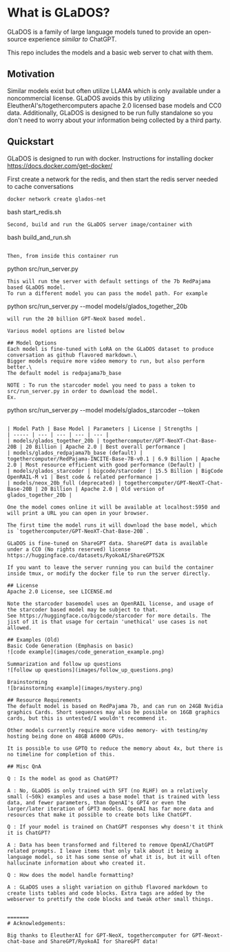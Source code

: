# What is GLaDOS?
GLaDOS is a family of large language models tuned to provide an open-source experience _similar_ _to_ ChatGPT. 

This repo includes the models and a basic web server to chat with them.

## Motivation
Similar models exist but often utilize LLAMA which is only available under a noncommercial license. GLaDOS avoids this by utilizing EleutherAI's/togethercomputers apache 2.0 licensed base models and CC0 data.
Additionally, GLaDOS is designed to be run fully standalone so you don't need to worry about your information being collected by a third party.

## Quickstart

GLaDOS is designed to run with docker. Instructions for installing docker https://docs.docker.com/get-docker/

First create a network for the redis, and then start the redis server needed to cache conversations
```
docker network create glados-net
```
bash start_redis.sh
```
Second, build and run the GLaDOS server image/container with

```
bash build_and_run.sh
```

Then, from inside this container run 
```
python src/run_server.py
```
This will run the server with default settings of the 7b RedPajama based GLaDOS model.
To run a different model you can pass the model path. For example
```
python src/run_server.py --model models/glados_together_20b
```
will run the 20 billion GPT-NeoX based model.

Various model options are listed below

## Model Options
Each model is fine-tuned with LoRA on the GLaDOS dataset to produce conversation as github flavored markdown.\
Bigger models require more video memory to run, but also perform better.\
The default model is redpajama7b_base

NOTE : To run the starcoder model you need to pass a token to src/run_server.py in order to download the model.
Ex.
```
python src/run_server.py --model models/glados_starcoder --token <YOUR TOKEN HERE>
```

| Model Path | Base Model | Parameters | License | Strengths |
| ----- | --- | --- | --- | --- |
| models/glados_together_20b | togethercomputer/GPT-NeoXT-Chat-Base-20B | 20 Billion | Apache 2.0 | Best overall performance |
| models/glados_redpajama7b_base (default) | togethercomputer/RedPajama-INCITE-Base-7B-v0.1 | 6.9 Billion | Apache 2.0 | Most resource efficient with good performance (Default) |
| models/glados_starcoder | bigcode/starcoder | 15.5 Billion | BigCode OpenRAIL-M v1 | Best code & related performance |
| models/neox_20b_full (deprecated) | togethercomputer/GPT-NeoXT-Chat-Base-20B | 20 Billion | Apache 2.0 | Old version of glados_together_20b |

One the model comes online it will be available at localhost:5950 and will print a URL you can open in your browser.

The first time the model runs it will download the base model, which is `togethercomputer/GPT-NeoXT-Chat-Base-20B`.

GLaDOS is fine-tuned on ShareGPT data. ShareGPT data is available under a CC0 (No rights reserved) license https://huggingface.co/datasets/RyokoAI/ShareGPT52K

If you want to leave the server running you can build the container inside tmux, or modify the docker file to run the server directly.

## License
Apache 2.0 License, see LICENSE.md

Note the starcoder basemodel uses an OpenRAIL license, and usage of the starcoder based model may be subject to that.
See https://huggingface.co/bigcode/starcoder for more details. The jist of it is that usage for certain 'unethical' use cases is not allowed.

## Examples (Old)
Basic Code Generation (Emphasis on basic)
![code example](images/code_generation_example.png)

Summarization and follow up questions
![follow up questions](images/follow_up_questions.png)

Brainstorming
![brainstorming example](images/mystery.png)

## Resource Requirements
The default model is based on RedPajama 7b, and can run on 24GB Nvidia graphics Cards. Short sequences may also be possible on 16GB graphics cards, but this is untested/I wouldn't recommend it.

Other models currently require more video memory- with testing/my hosting being done on 48GB A6000 GPUs.

It is possible to use GPTQ to reduce the memory about 4x, but there is no timeline for completion of this.

## Misc QnA

Q : Is the model as good as ChatGPT?

A : No, GLaDOS is only trained with SFT (no RLHF) on a relatively small (~50k) examples and uses a base model that is trained with less data, and fewer parameters, than OpenAI's GPT4 or even the larger/later iteration of GPT3 models. OpenAI has far more data and resources that make it possible to create bots like ChatGPT.

Q : If your model is trained on ChatGPT responses why doesn't it think it is ChatGPT?

A : Data has been transformed and filtered to remove OpenAI/ChatGPT related prompts. I leave items that only talk about it being a language model, so it has some sense of what it is, but it will often hallucinate information about who created it.

Q : How does the model handle formatting?

A : GLaDOS uses a slight variation on github flavored markdown to create lists tables and code blocks. Extra tags are added by the webserver to prettify the code blocks and tweak other small things.


=======
# Acknowledgements:

Big thanks to EleutherAI for GPT-NeoX, togethercomputer for GPT-Neoxt-chat-base and ShareGPT/RyokoAI for ShareGPT data!
